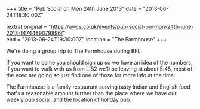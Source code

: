 +++
title = "Pub Social on Mon 24th June 2013"
date = "2013-06-24T18:30:00Z"

[extra]
original = "https://uwcs.co.uk/events/pub-social-on-mon-24th-june-2013-1474489079896/"    
end = "2013-06-24T19:30:00Z"
location = "The Farmhouse"
+++

We're doing a group trip to The Farmhouse during BFL.

If you want to come you should sign up so we have an idea of the numbers, if you want to walk with us from LIB2 we'll be leaving at about 5:45, most of the exec are going so just find one of those for more info at the time.

The Farmhouse is a family restaurant serving tasty Indian and English food that's a reasonable amount further than the place where we have our weekly pub social, and the location of holiday pub.

